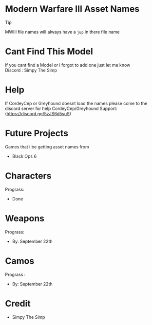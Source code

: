 # Modern Warfare III Asset Names




> [!TIP]
> 
>MWIII file names will always have a `jup` in there file name

# Cant Find This Model
 If you cant find a Model or i forgot to add one just let me know  
 Discord : Simpy The Simp 

# Help
 If CordeyCep or Greyhound doesnt load the names please come to the discord server for help
 CordeyCep/Greyhound Support: (https://discord.gg/5zJS6d5suS) 


# Future Projects
Games that i be getting asset names from
  
  - Black Ops 6 


# Characters
 Prograss:
- Done 


# Weapons
 Prograss:
- By: September 22th


# Camos 
 Prograss :
- By: September 22th




# Credit 
- Simpy The Simp 
